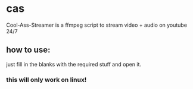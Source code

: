 # cas
Cool-Ass-Streamer is a ffmpeg script to stream video + audio on youtube 24/7


## how to use:
just fill in the blanks with the required stuff and open it.

### this will only work on linux!
